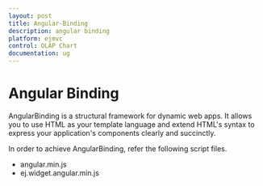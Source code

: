 ```yaml
---
layout: post
title: Angular-Binding
description: angular binding
platform: ejmvc
control: OLAP Chart
documentation: ug
---
```


# Angular Binding

AngularBinding is a structural framework for dynamic web apps. It allows you to use HTML as your template language and extend HTML's syntax to express your application's components clearly and succinctly.

In order to achieve AngularBinding, refer the following script files.

* angular.min.js
* ej.widget.angular.min.js
